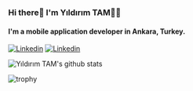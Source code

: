 ### Hi there👋 I'm Yıldırım TAM👨‍💻 

#### I'm a mobile application developer in Ankara, Turkey.


[![Linkedin](https://img.shields.io/badge/-LinkedIn-blue?style=flat&logo=Linkedin&logoColor=white)](https://www.linkedin.com/in/yıldırım-tam-2513979a/)
[![Linkedin](https://img.shields.io/badge/-Twitter-blue?style=flat&logo=Twitter&logoColor=white)](https://twitter.com/iamytam/)


![Yıldırım TAM's github stats](https://github-readme-stats.vercel.app/api?username=ytam&show_icons=true&theme=dark)

![trophy](https://github-profile-trophy.vercel.app/?username=ytam)




<!--
**ytam/ytam** is a ✨ _special_ ✨ repository because its `README.md` (this file) appears on your GitHub profile.


Here are some ideas to get you started:

- 🔭 I’m currently working on ...
- 🌱 I’m currently learning ...
- 👯 I’m looking to collaborate on ...
- 🤔 I’m looking for help with ...
- 💬 Ask me about ...
- 📫 How to reach me: ...
- 😄 Pronouns: ...
- ⚡ Fun fact: ...
-->

